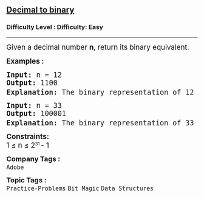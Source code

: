 <h2><a href="https://www.geeksforgeeks.org/problems/decimal-to-binary-1587115620/1">Decimal to binary</a></h2><h3>Difficulty Level : Difficulty: Easy</h3><hr><div class="problems_problem_content__Xm_eO"><p><span style="font-size: 14pt;">Given a decimal number <strong>n</strong>, return its binary equivalent.</span></p>
<p><span style="font-size: 14pt;"><strong>Examples :</strong></span></p>
<pre><span style="font-size: 14pt;"><strong style="font-size: 14pt;">Input:</strong><span style="font-size: 14pt;"> n = 12
</span><strong style="font-size: 14pt;">Output:</strong><span style="font-size: 14pt;"> 1100<br></span><span style="font-size: 18.6667px;"><strong>Explanation:</strong> The binary representation of 12 is "1100", since 12 = 1×2<sup>3</sup> + 1×2<sup>2</sup> + 0×2<sup>1</sup> + 0×2<sup>0</sup></span></span></pre>
<pre><span style="font-size: 14pt;"><strong>Input:</strong> n = 33
<strong>Output: </strong>100001<br><strong>Explanation:</strong> The binary representation of 33 is "100001", since 33 = 1×2<sup>5</sup> + 0×2<sup>4</sup> + 0×2<sup>3</sup> + 0×2<sup>2</sup> + 0×2<sup>1</sup> + 1×2<sup>0</sup>
</span></pre>
<p><span style="font-size: 14pt;"><strong>Constraints:<br></strong>1&nbsp;</span><span style="font-size: 18.6667px;">≤</span><span style="font-size: 14pt;"> n </span><span style="font-size: 18.6667px;">≤</span><span style="font-size: 14pt;"> 2</span><sup>31 </sup><span style="font-size: 14pt;">- 1</span></p></div><p><span style=font-size:18px><strong>Company Tags : </strong><br><code>Adobe</code>&nbsp;<br><p><span style=font-size:18px><strong>Topic Tags : </strong><br><code>Practice-Problems</code>&nbsp;<code>Bit Magic</code>&nbsp;<code>Data Structures</code>&nbsp;